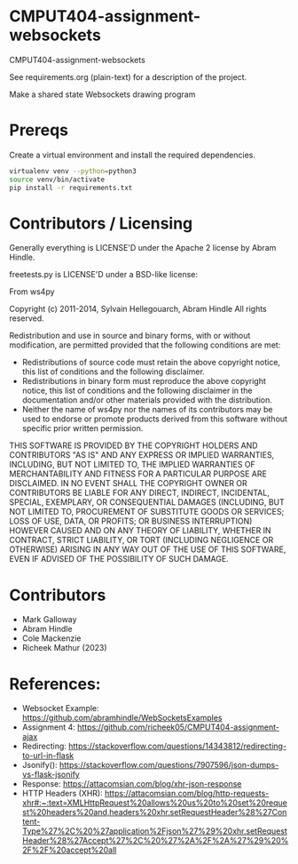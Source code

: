 CMPUT404-assignment-websockets
==============================

CMPUT404-assignment-websockets

See requirements.org (plain-text) for a description of the project.

Make a shared state Websockets drawing program

Prereqs
=======
Create a virtual environment and install the required dependencies.

```bash
virtualenv venv --python=python3
source venv/bin/activate
pip install -r requirements.txt
```

Contributors / Licensing
========================

Generally everything is LICENSE'D under the Apache 2 license by Abram Hindle.

freetests.py is LICENSE'D under a BSD-like license:

From ws4py

Copyright (c) 2011-2014, Sylvain Hellegouarch, Abram Hindle
All rights reserved.

Redistribution and use in source and binary forms, with or without
modification, are permitted provided that the following conditions are met:

 * Redistributions of source code must retain the above copyright notice,
   this list of conditions and the following disclaimer.
 * Redistributions in binary form must reproduce the above copyright
   notice, this list of conditions and the following disclaimer in the
   documentation and/or other materials provided with the distribution.
 * Neither the name of ws4py nor the names of its contributors may be used
   to endorse or promote products derived from this software without
   specific prior written permission.

THIS SOFTWARE IS PROVIDED BY THE COPYRIGHT HOLDERS AND CONTRIBUTORS "AS IS"
AND ANY EXPRESS OR IMPLIED WARRANTIES, INCLUDING, BUT NOT LIMITED TO, THE
IMPLIED WARRANTIES OF MERCHANTABILITY AND FITNESS FOR A PARTICULAR PURPOSE
ARE DISCLAIMED. IN NO EVENT SHALL THE COPYRIGHT OWNER OR CONTRIBUTORS BE
LIABLE FOR ANY DIRECT, INDIRECT, INCIDENTAL, SPECIAL, EXEMPLARY, OR
CONSEQUENTIAL DAMAGES (INCLUDING, BUT NOT LIMITED TO, PROCUREMENT OF
SUBSTITUTE GOODS OR SERVICES; LOSS OF USE, DATA, OR PROFITS; OR BUSINESS
INTERRUPTION) HOWEVER CAUSED AND ON ANY THEORY OF LIABILITY, WHETHER IN
CONTRACT, STRICT LIABILITY, OR TORT (INCLUDING NEGLIGENCE OR OTHERWISE)
ARISING IN ANY WAY OUT OF THE USE OF THIS SOFTWARE, EVEN IF ADVISED OF THE
POSSIBILITY OF SUCH DAMAGE.

Contributors
============

* Mark Galloway
* Abram Hindle
* Cole Mackenzie
* Richeek Mathur (2023)

References:
===========
* Websocket Example: https://github.com/abramhindle/WebSocketsExamples
* Assignment 4: https://github.com/richeek05/CMPUT404-assignment-ajax
* Redirecting: https://stackoverflow.com/questions/14343812/redirecting-to-url-in-flask
* Jsonify(): https://stackoverflow.com/questions/7907596/json-dumps-vs-flask-jsonify
* Response: https://attacomsian.com/blog/xhr-json-response
* HTTP Headers (XHR): https://attacomsian.com/blog/http-requests-xhr#:~:text=XMLHttpRequest%20allows%20us%20to%20set%20request%20headers%20and,headers%20xhr.setRequestHeader%28%27Content-Type%27%2C%20%27application%2Fjson%27%29%20xhr.setRequestHeader%28%27Accept%27%2C%20%27%2A%2F%2A%27%29%20%2F%2F%20accept%20all
